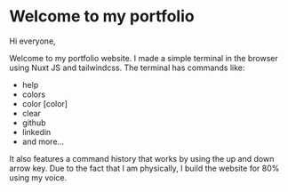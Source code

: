 # Welcome to my portfolio

Hi everyone,

Welcome to my portfolio website. I made a simple terminal in the browser using Nuxt JS and tailwindcss. 
The terminal has commands like:

- help
- colors
- color [color]
- clear
- github
- linkedin
- and more...

It also features a command history that works by using the up and down arrow key. Due to the fact that I am physically, I build the website for 80% using my voice.